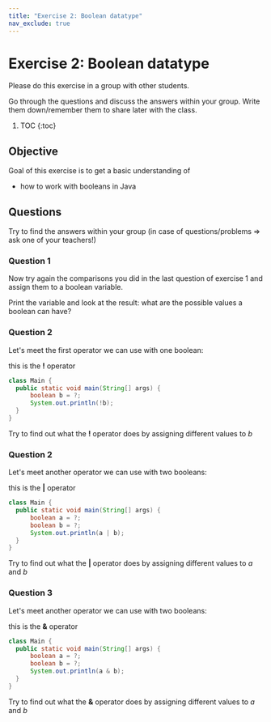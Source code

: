 ```yaml
---
title: "Exercise 2: Boolean datatype"
nav_exclude: true
---
```


# Exercise 2: Boolean datatype
Please do this exercise in a group with other students.

Go through the questions and discuss the answers within your group.
Write them down/remember them to share later with the class.

1. TOC
{:toc}

## Objective
Goal of this exercise is to get a basic understanding of
* how to work with booleans in Java

## Questions
Try to find the answers within your group (in case of questions/problems => ask one of your teachers!)

### Question 1
Now try again the comparisons you did in the last question of exercise 1 and assign them to a boolean variable.

Print the variable and look at the result: 
what are the possible values a boolean can have?

### Question 2
Let's meet the first operator we can use with one boolean:

this is the **!** operator

```java
class Main {
  public static void main(String[] args) {
      boolean b = ?;
      System.out.println(!b);
  }
}
``` 

Try to find out what the **!** operator does by assigning different values to _b_

### Question 2
Let's meet another operator we can use with two booleans:

this is the **|** operator

```java
class Main {
  public static void main(String[] args) {
      boolean a = ?;
      boolean b = ?;
      System.out.println(a | b);
  }
}
``` 

Try to find out what the **|** operator does by assigning different values to _a_ and _b_

### Question 3
Let's meet another operator we can use with two booleans:

this is the **&** operator

```java
class Main {
  public static void main(String[] args) {
      boolean a = ?;
      boolean b = ?;
      System.out.println(a & b);
  }
}
``` 

Try to find out what the **&** operator does by assigning different values to _a_ and _b_